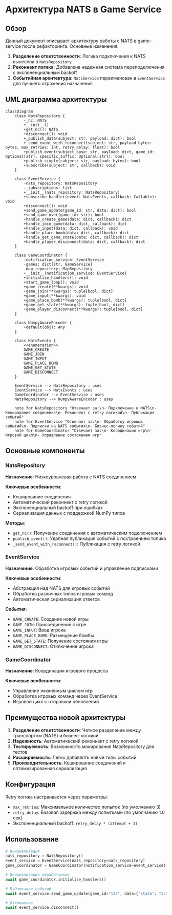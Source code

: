 # Архитектура NATS в Game Service

## Обзор

Данный документ описывает архитектуру работы с NATS в game-service после рефакторинга. Основные изменения:

1. **Разделение ответственности**: Логика подключения к NATS вынесена в `NatsRepository`
2. **Реконнект логика**: Добавлена надежная система переподключения с экспоненциальным backoff
3. **Событийная архитектура**: `NatsService` переименован в `EventService` для лучшего отражения назначения

## UML диаграмма архитектуры

```mermaid
classDiagram
    class NatsRepository {
        -_nc: NATS
        +__init__()
        +get_nc(): NATS
        +disconnect(): void
        +_publish_data(subject: str, payload: dict): bool
        +_send_event_with_reconnect(subject: str, payload_bytes: bytes, max_retries: int, retry_delay: float): bool
        +publish_event(subject_base: str, payload: dict, game_id: Optional[str], specific_suffix: Optional[str]): bool
        +publish_simple(subject: str, payload: bytes): bool
        +subscribe(subject: str, callback): void
    }

    class EventService {
        -nats_repository: NatsRepository
        -_subscriptions: list
        +__init__(nats_repository: NatsRepository)
        +subscribe_handler(event: NatsEvents, callback: Callable): void
        +disconnect(): void
        +send_game_update(game_id: str, data: dict): bool
        +send_game_over(game_id: str): bool
        +handle_create_game(data: dict, callback): dict
        +handle_join_game(data: dict, callback): dict
        +handle_input(data: dict, callback): void
        +handle_place_bomb(data: dict, callback): dict
        +handle_get_game_state(data: dict, callback): dict
        +handle_player_disconnect(data: dict, callback): dict
    }

    class GameCoordinator {
        -notification_service: EventService
        -games: dict[str, GameService]
        -map_repository: MapRepository
        +__init__(notification_service: EventService)
        +initialize_handlers(): void
        +start_game_loop(): void
        +game_create(**kwargs): void
        +game_join(**kwargs): tuple[bool, dict]
        +game_input(**kwargs): void
        +game_place_bomb(**kwargs): tuple[bool, dict]
        +game_get_state(**kwargs): tuple[bool, dict]
        +game_player_disconnect(**kwargs): tuple[bool, dict]
    }

    class NumpyAwareEncoder {
        +default(obj): Any
    }

    class NatsEvents {
        <<enumeration>>
        GAME_CREATE
        GAME_JOIN
        GAME_INPUT
        GAME_PLACE_BOMB
        GAME_GET_STATE
        GAME_DISCONNECT
    }

    EventService --> NatsRepository : uses
    EventService --> NatsEvents : uses
    GameCoordinator --> EventService : uses
    NatsRepository --> NumpyAwareEncoder : uses

    note for NatsRepository "Отвечает за:\n- Подключение к NATS\n- Кеширование соединения\n- Реконнект с retry логикой\n- Публикация событий"
    note for EventService "Отвечает за:\n- Обработку игровых событий\n- Подписки на NATS события\n- Бизнес-логику событий"
    note for GameCoordinator "Отвечает за:\n- Координацию игр\n- Игровой цикл\n- Управление состоянием игр"
```

## Основные компоненты

### NatsRepository

**Назначение**: Низкоуровневая работа с NATS соединением

**Ключевые особенности**:
- Кеширование соединения
- Автоматический реконнект с retry логикой
- Экспоненциальный backoff при ошибках
- Сериализация данных с поддержкой NumPy типов

**Методы**:
- `get_nc()`: Получение соединения с автоматическим подключением
- `publish_event()`: Удобная публикация событий с построением топика
- `_send_event_with_reconnect()`: Публикация с retry логикой

### EventService

**Назначение**: Обработка игровых событий и управление подписками

**Ключевые особенности**:
- Абстракция над NATS для игровых событий
- Обработка различных типов игровых команд
- Автоматическая сериализация ответов

**События**:
- `GAME_CREATE`: Создание новой игры
- `GAME_JOIN`: Присоединение к игре
- `GAME_INPUT`: Ввод игрока
- `GAME_PLACE_BOMB`: Размещение бомбы
- `GAME_GET_STATE`: Получение состояния игры
- `GAME_DISCONNECT`: Отключение игрока

### GameCoordinator

**Назначение**: Координация игрового процесса

**Ключевые особенности**:
- Управление жизненным циклом игр
- Обработка игровых команд через EventService
- Игровой цикл с отправкой обновлений

## Преимущества новой архитектуры

1. **Разделение ответственности**: Четкое разделение между транспортом (NATS) и бизнес-логикой
2. **Надежность**: Автоматический реконнект с retry логикой
3. **Тестируемость**: Возможность мокирования NatsRepository для тестов
4. **Расширяемость**: Легко добавлять новые типы событий
5. **Производительность**: Кеширование соединений и оптимизированная сериализация

## Конфигурация

Retry логика настраивается через параметры:
- `max_retries`: Максимальное количество попыток (по умолчанию 3)
- `retry_delay`: Базовая задержка между попытками (по умолчанию 1.0 сек)
- Экспоненциальный backoff: `retry_delay * (attempt + 1)`

## Использование

```python
# Инициализация
nats_repository = NatsRepository()
event_service = EventService(nats_repository=nats_repository)
game_coordinator = GameCoordinator(notification_service=event_service)

# Инициализация обработчиков
await game_coordinator.initialize_handlers()

# Публикация событий
await event_service.send_game_update(game_id="123", data={"state": "active"})

# Отключение
await event_service.disconnect()
``` 